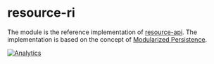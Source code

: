 resource-ri
===========

The module is the reference implementation of [resource-api][1]. The
implementation is based on the concept of [Modularized Persistence][2].

[![Analytics](https://ga-beacon.appspot.com/UA-15041869-4/everit-org/resource-ri)](https://github.com/igrigorik/ga-beacon)

[1]: https://github.com/everit-org/resource-api
[2]: http://bzsoldos.wordpress.com/2014/06/18/modularized-persistence
